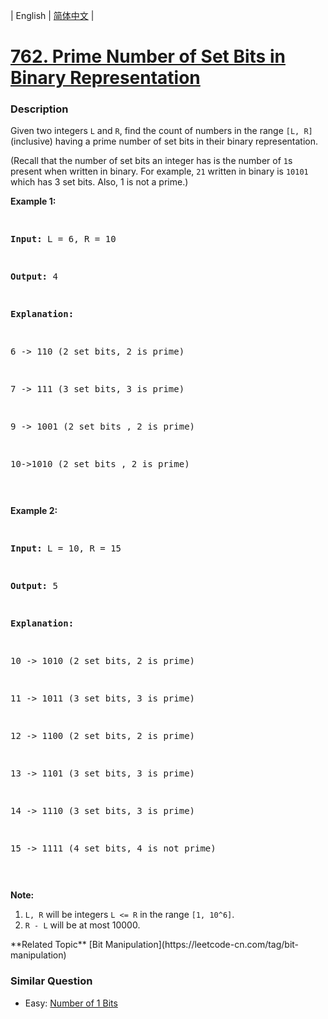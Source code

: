 | English | [简体中文](README.md) |

# [762. Prime Number of Set Bits in Binary Representation](https://leetcode-cn.com/problems/prime-number-of-set-bits-in-binary-representation)
 ### Description
<p>
Given two integers <code>L</code> and <code>R</code>, find the count of numbers in the range <code>[L, R]</code> (inclusive) having a prime number of set bits in their binary representation.
</p><p>
(Recall that the number of set bits an integer has is the number of <code>1</code>s present when written in binary.  For example, <code>21</code> written in binary is <code>10101</code> which has 3 set bits.  Also, 1 is not a prime.)
</p><p>

<p><b>Example 1:</b><br /><pre>
<b>Input:</b> L = 6, R = 10
<b>Output:</b> 4
<b>Explanation:</b>
6 -> 110 (2 set bits, 2 is prime)
7 -> 111 (3 set bits, 3 is prime)
9 -> 1001 (2 set bits , 2 is prime)
10->1010 (2 set bits , 2 is prime)
</pre></p>

<p><b>Example 2:</b><br /><pre>
<b>Input:</b> L = 10, R = 15
<b>Output:</b> 5
<b>Explanation:</b>
10 -> 1010 (2 set bits, 2 is prime)
11 -> 1011 (3 set bits, 3 is prime)
12 -> 1100 (2 set bits, 2 is prime)
13 -> 1101 (3 set bits, 3 is prime)
14 -> 1110 (3 set bits, 3 is prime)
15 -> 1111 (4 set bits, 4 is not prime)
</pre></p>

<p><b>Note:</b><br><ol>
<li><code>L, R</code> will be integers <code>L <= R</code> in the range <code>[1, 10^6]</code>.</li>
<li><code>R - L</code> will be at most 10000.</li>
</ol></p>
**Related Topic**  [Bit Manipulation](https://leetcode-cn.com/tag/bit-manipulation) 

### Similar Question
 - Easy:	[Number of 1 Bits](https://leetcode-cn.com/problems/number-of-1-bits) 
